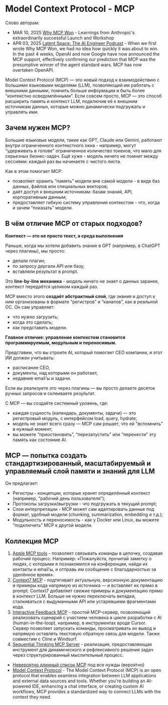 # Model Context Protocol - MCP

Слово авторам:
  * MAR 10, 2025 [Why MCP Won](https://www.latent.space/p/why-mcp-won) - Learnings from Anthropic's extraordinarily successful Launch and Workshop
  * APR 03, 2025 [Latent Space: The AI Engineer Podcast](https://www.latent.space/p/mcp) - When we first wrote Why MCP Won, we had no idea how quickly it was about to win. In the past 4 weeks, OpenAI and now Google have now announced the MCP support, effectively confirming our prediction that MCP was the presumptive winner of the agent standard wars. MCP has now overtaken OpenAPI.


Model Context Protocol (MCP) — это новый подход к взаимодействию с большими языковыми моделями (LLM), позволяющий им работать с внешними данными, помнить больше информации и быть более “контекстно осведомлёнными”. Если совсем просто, MCP — это способ расширить память и контекст LLM, подключив её к внешним источникам данных, которые можно динамически подгружать и управлять ими.

## Зачем нужен MCP?

Большие языковые модели, такие как GPT, Claude или Gemini, работают внутри ограниченного контекстного окна - например, могут “удерживать в голове” ограниченное количество токенов, что мало для серьезных бизнес-задач. Ещё хуже - модель ничего не помнит между сессиями: каждый раз вы начинаете с чистого листа.

Как в этом помогает MCP:
  * позволяет хранить “память” модели вне самой модели - в виде баз данных, файлов или специальных векторов;
  * даёт доступ к внешним источникам: базам знаний, API, корпоративным данным;
  * предоставляет гибкую систему управления контекстом - что, когда и зачем “показать” модели.

## В чём отличие MCP от старых подходов?

**Контекст — это не просто текст, а среда выполнения**

Раньше, когда мы хотели добавить знание в GPT (например, в ChatGPT через плагины), мы просто:
  * делали плагин;
  * по запросу дергали API или базу;
  * вставляли результат в prompt.

Это **line-by-line механика** - модель ничего не знает о данных заранее, контекст передаётся целиком каждый раз. 

MCP вместо этого **создаёт абстрактный слой**, где знания и доступ к ним организованы в формате “регистров” и “каналов”, как в реальной ОС. Он сам управляет:
  * что нужно загрузить;
  * когда это сделать;
  * как представить модели.

**Главное отличие: управление контекстом становится программируемым, модульным и переносимым.**

Представим, что вы строите AI, который помогает CEO компании, и этот ИИ должен учитывать:
  * расписание CEO,
  * документы, над которыми он работает,
  * недавние email’ы и задачи.

Если вы реализуете это через плагины — вы просто делаете десяток ручных запросов и склеиваете результат.

С MCP — вы создаёте системный уровень, где:
  * каждая сущность (календарь, документы, задачи) — это регистровый модуль, с интерфейсом load, query, hydrate;
  * модель не знает всего сразу — MCP сам решает, что ей “вспомнить” в нужный момент;
  * вы можете “приостановить”, “перезапустить” или “перенести” эту память как состояние AI.

## MCP — попытка создать стандартизированный, масштабируемый и управляемый слой памяти и знаний для LLM

Он предлагает:
  * Регистры - концепции, которые хранят определённый контекст (например, “рабочий день пользователя”);
  * Протоколы загрузки/выгрузки - что подгружать в текущий prompt;
  * Слои интерпретации - MCP может сам адаптировать данные под формат, удобный модели (chunking, summarization, embedding и т.д.);
  * Модульность и переносимость - как у Docker или Linux, вы можете “подключить” MCP к другой модели.

## Коллекция MCP

  1. [Apple MCP tools](https://github.com/supermemoryai/apple-mcp) - позволяет связывать команды в цепочку, создавая рабочий процесс. Например: «Пожалуйста, прочитай заметку о людях, с которыми я познакомился на конференции, найди их контакты и email’ы, и отправь им сообщение с благодарностью за уделённое время».
  2. [Context7 MCP](https://github.com/upstash/context7) - подтягивает актуальную, версионную документацию и примеры кода напрямую из источника — и вставляет их прямо в prompt. Context7 добавляет свежие примеры и документацию прямо в контекст LLM. Больше не нужно переключать вкладки, сталкиваться с выдуманными API или устаревшими фрагментами кода.
  3. [Interactive Feedback MCP](https://github.com/noopstudios/interactive-feedback-mcp) - простой MCP-сервер, позволяющий реализовать сценарий с участием человека в цикле разработки с AI (human-in-the-loop), например, в инструментах вроде Cursor. Сервер позволяет запускать команды, просматривать их вывод и напрямую оставлять текстовую обратную связь для модели. Также совместим с Cline и Windsurf.
  4. [Sequential Thinking MCP Server](https://github.com/modelcontextprotocol/servers/tree/main/src/sequentialthinking) - реализация, предоставляющая инструмент для динамического и рефлексивного решения задач через структурированный мыслительный процесс.

* [Невероятно длинный список MCP](https://github.com/modelcontextprotocol/servers/tree/main) под все нужды (вероятно)
* [Model Context Protocol](https://github.com/modelcontextprotocol) - The Model Context Protocol (MCP) is an open protocol that enables seamless integration between LLM applications and external data sources and tools. Whether you're building an AI-powered IDE, enhancing a chat interface, or creating custom AI workflows, MCP provides a standardized way to connect LLMs with the context they need.